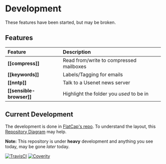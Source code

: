 # Development

These features have been started, but may be broken.

## Features

Feature                  | Description
:----------------------- | :--------------------------------------------------
**[[compress]]**         | Read from/write to compressed mailboxes
**[[keywords]]**         | Labels/Tagging for emails
**[[nntp]]**             | Talk to a Usenet news server
**[[sensible-browser]]** | Highlight the folder you *used* to be in

## Current Development

The development is done in [FlatCap's repo](https://github.com/neomutt/flatcap).
To understand the layout, this [Repository Diagram](https://flatcap.org/mutt/flatcap.png) may help.

**Note:** This repository is under **heavy** development and anything you see
today, may be gone _later_ today.

[![TravisCI](https://travis-ci.org/neomutt/neomutt.svg?branch=neomutt)](https://travis-ci.org/neomutt/neomutt)
[![Coverity](https://scan.coverity.com/projects/8302/badge.svg)](https://scan.coverity.com/projects/flatcap-mutt)

